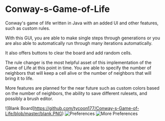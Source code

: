 Conway-s-Game-of-Life
=====================

Conway's game of life written in Java with an added UI and other features, such as custom rules.

With this GUI, you are able to make single steps through generations or you are also able to automatically run through many iterations automatically.

It also offers buttons to clear the board and add random cells.

The rule changer is the most helpful asset of this implementation of the Game of Life at this point in time. You are able to specify the number of neighbors that will keep a cell alive or the number of neighbors that will bring it to life. 

More features are planned for the near future such as custom colors based on the number of neighbors, the ability to save different rulesets, and possibly a brush editor. 

![Blank Board]https://github.com/tycoon177/Conway-s-Game-of-Life/blob/master/blank.PNG)
![Preferences](https://github.com/tycoon177/Conway-s-Game-of-Life/blob/master/pref-1.PNG)
![More Preferences](https://github.com/tycoon177/Conway-s-Game-of-Life/blob/master/pref-1.PNG)
